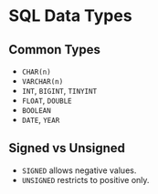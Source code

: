 # SQL Data Types

## Common Types
- `CHAR(n)`
- `VARCHAR(n)`
- `INT`, `BIGINT`, `TINYINT`
- `FLOAT`, `DOUBLE`
- `BOOLEAN`
- `DATE`, `YEAR`

## Signed vs Unsigned
- `SIGNED` allows negative values.
- `UNSIGNED` restricts to positive only.
